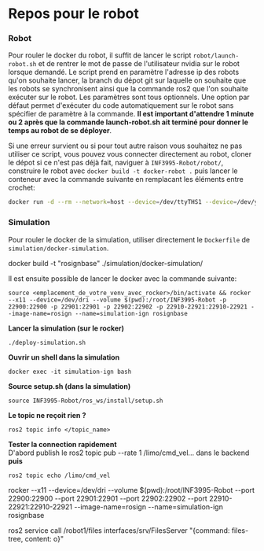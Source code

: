# Repos pour le robot

### Robot

Pour rouler le docker du robot, il suffit de lancer le script `robot/launch-robot.sh` et de rentrer le mot de passe de l'utilisateur nvidia sur le robot lorsque demandé. Le script prend en paramètre l'adresse ip des robots qu'on souhaite lancer, la branch du dépot git sur laquelle on souhaite que les robots se synchronisent ainsi que la commande ros2 que l'on souhaite exécuter sur le robot. Les paramètres sont tous optionnels. Une option par défaut permet d'exécuter du code automatiquement sur le robot sans spécifier de paramètre à la commande. **Il est important d'attendre 1 minute ou 2 après que la commande launch-robot.sh ait terminé pour donner le temps au robot de se déployer**.

Si une erreur survient ou si pour tout autre raison vous souhaitez ne pas utiliser ce script, vous pouvez vous connecter directement au robot, cloner le dépot si ce n'est pas déjà fait, naviguer à `INF3995-Robot/robot/`, construire le robot avec `docker build -t docker-robot .` puis lancer le conteneur avec la commande suivante en remplacant les éléments entre crochet:

``` bash
docker run -d --rm --network=host --device=/dev/ttyTHS1 --device=/dev/ydlidar -v /home/nvidia/INF3995-Robot:/root/INF3995-Robot -v /tmp/.X11-unix:/tmp/.X11-unix --env ROS_DOMAIN_ID=62 --env ROBOT_NUM=<numéro_du_robot> docker-robot bash -c '/root/clean_workspace.sh && source /opt/ros/humble/setup.bash && cd root && /root/deploy-robot.sh && source /root/INF3995-Robot/ros_ws/install/setup.bash && <commande_ros_à_exécuter>'
```

### Simulation

Pour rouler le docker de la simulation, utiliser directement le `Dockerfile` de `simulation/docker-simulation`.

docker build -t "rosignbase" ./simulation/docker-simulation/

Il est ensuite possible de lancer le docker avec la commande suivante:

`source <emplacement_de_votre_venv_avec_rocker>/bin/activate && rocker --x11 --device=/dev/dri --volume $(pwd):/root/INF3995-Robot -p 22900:22900 -p 22901:22901 -p 22902:22902 -p 22910-22921:22910-22921 --image-name=rosign --name=simulation-ign rosignbase`


**Lancer la simulation (sur le rocker)**
```
./deploy-simulation.sh
```
**Ouvrir un shell dans la simulation**
```
docker exec -it simulation-ign bash 
```
**Source setup.sh (dans la simulation)**
```
source INF3995-Robot/ros_ws/install/setup.sh
```

**Le topic ne reçoit rien ?**
```
ros2 topic info </topic_name>
```

**Tester la connection rapidement**  
D'abord publish le ros2 topic pub --rate 1 /limo/cmd_vel... dans le backend  
**puis**
```
ros2 topic echo /limo/cmd_vel
```


rocker --x11 --device=/dev/dri --volume $(pwd):/root/INF3995-Robot --port 22900:22900 --port 22901:22901 --port 22902:22902 --port 22910-22921:22910-22921 --image-name=rosign --name=simulation-ign rosignbase 

ros2 service call /robot1/files interfaces/srv/FilesServer "{command: files-tree, content: o}"